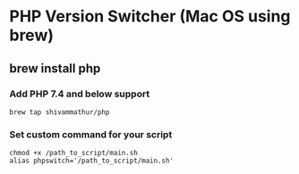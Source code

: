 # PHP Version Switcher (Mac OS using brew)
  ## brew install php
  
  ### Add PHP 7.4 and below support
    brew tap shivammathur/php
  ### Set custom command for your script
    chmod +x /path_to_script/main.sh
    alias phpswitch='/path_to_script/main.sh'
  
  
